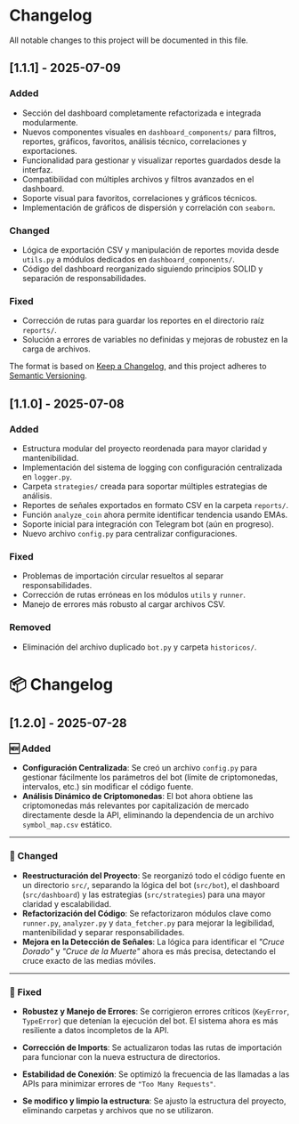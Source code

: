 # Changelog

All notable changes to this project will be documented in this file.

## [1.1.1] - 2025-07-09

### Added

- Sección del dashboard completamente refactorizada e integrada modularmente.
- Nuevos componentes visuales en `dashboard_components/` para filtros, reportes, gráficos, favoritos, análisis técnico, correlaciones y exportaciones.
- Funcionalidad para gestionar y visualizar reportes guardados desde la interfaz.
- Compatibilidad con múltiples archivos y filtros avanzados en el dashboard.
- Soporte visual para favoritos, correlaciones y gráficos técnicos.
- Implementación de gráficos de dispersión y correlación con `seaborn`.

### Changed

- Lógica de exportación CSV y manipulación de reportes movida desde `utils.py` a módulos dedicados en `dashboard_components/`.
- Código del dashboard reorganizado siguiendo principios SOLID y separación de responsabilidades.

### Fixed

- Corrección de rutas para guardar los reportes en el directorio raíz `reports/`.
- Solución a errores de variables no definidas y mejoras de robustez en la carga de archivos.

The format is based on [Keep a Changelog](https://keepachangelog.com/en/1.0.0/),
and this project adheres to [Semantic Versioning](https://semver.org/spec/v2.0.0.html).

## [1.1.0] - 2025-07-08

### Added

- Estructura modular del proyecto reordenada para mayor claridad y mantenibilidad.
- Implementación del sistema de logging con configuración centralizada en `logger.py`.
- Carpeta `strategies/` creada para soportar múltiples estrategias de análisis.
- Reportes de señales exportados en formato CSV en la carpeta `reports/`.
- Función `analyze_coin` ahora permite identificar tendencia usando EMAs.
- Soporte inicial para integración con Telegram bot (aún en progreso).
- Nuevo archivo `config.py` para centralizar configuraciones.

### Fixed

- Problemas de importación circular resueltos al separar responsabilidades.
- Corrección de rutas erróneas en los módulos `utils` y `runner`.
- Manejo de errores más robusto al cargar archivos CSV.

### Removed

- Eliminación del archivo duplicado `bot.py` y carpeta `historicos/`.

# 📦 Changelog

## [1.2.0] - 2025-07-28

### 🆕 Added

- **Configuración Centralizada**: Se creó un archivo `config.py` para gestionar fácilmente los parámetros del bot (límite de criptomonedas, intervalos, etc.) sin modificar el código fuente.
- **Análisis Dinámico de Criptomonedas**: El bot ahora obtiene las criptomonedas más relevantes por capitalización de mercado directamente desde la API, eliminando la dependencia de un archivo `symbol_map.csv` estático.

---

### 🔁 Changed

- **Reestructuración del Proyecto**: Se reorganizó todo el código fuente en un directorio `src/`, separando la lógica del bot (`src/bot`), el dashboard (`src/dashboard`) y las estrategias (`src/strategies`) para una mayor claridad y escalabilidad.
- **Refactorización del Código**: Se refactorizaron módulos clave como `runner.py`, `analyzer.py` y `data_fetcher.py` para mejorar la legibilidad, mantenibilidad y separar responsabilidades.
- **Mejora en la Detección de Señales**: La lógica para identificar el _"Cruce Dorado"_ y _"Cruce de la Muerte"_ ahora es más precisa, detectando el cruce exacto de las medias móviles.

---

### 🐛 Fixed

- **Robustez y Manejo de Errores**: Se corrigieron errores críticos (`KeyError`, `TypeError`) que detenían la ejecución del bot. El sistema ahora es más resiliente a datos incompletos de la API.
- **Corrección de Imports**: Se actualizaron todas las rutas de importación para funcionar con la nueva estructura de directorios.
- **Estabilidad de Conexión**: Se optimizó la frecuencia de las llamadas a las APIs para minimizar errores de `"Too Many Requests"`.

- **Se modifico y limpio la estructura**: Se ajusto la estructura del proyecto, eliminando carpetas y archivos que no se utilizaron.
